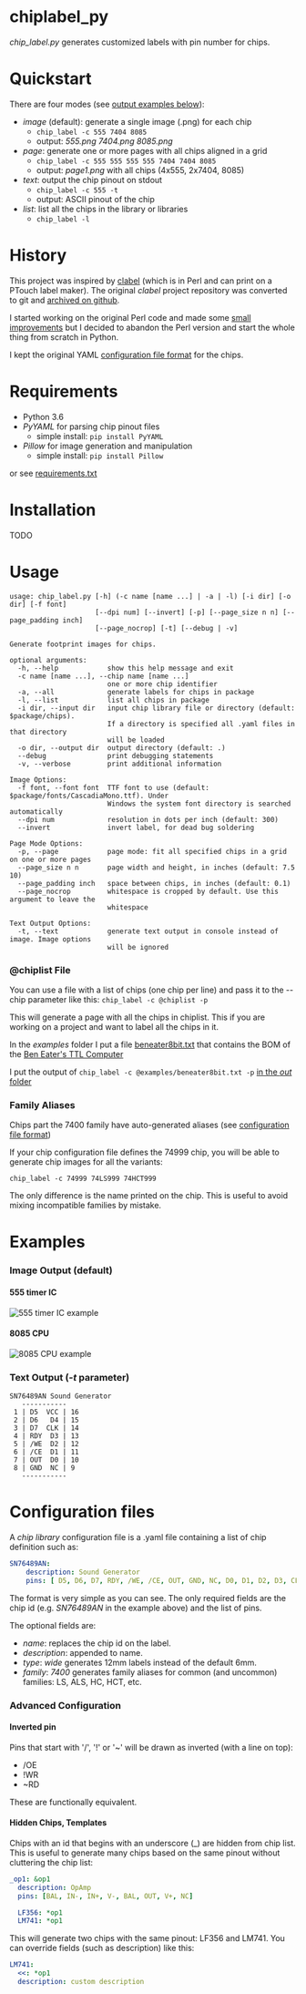 # chiplabel_py
_chip_label.py_ generates customized labels with pin number for chips.

Quickstart
============
There are four modes (see [output examples below](#examples)):
- _image_ (default): generate a single image (.png) for each chip
  - `chip_label -c 555 7404 8085`
  - output: _555.png 7404.png 8085.png_
- _page_: generate one or more pages with all chips aligned in a grid
  - `chip_label -c 555 555 555 555 7404 7404 8085`
  - output: _page1.png_ with all chips (4x555, 2x7404, 8085)
- _text_: output the chip pinout on stdout
  - `chip_label -c 555 -t`
  - output: ASCII pinout of the chip
- _list_: list all the chips in the library or libraries
  - `chip_label -l`

History
============
This project was inspired by [clabel](http://repetae.net/repos/clabel) (which is in Perl and can print on a PTouch label maker).
The original _clabel_ project repository was converted to git and [archived on github](https://github.com/hotkeysoft/chiplabel/tree/archive).

I started working on the original Perl code and made some [small improvements](https://github.com/hotkeysoft/chiplabel) but I decided to abandon the Perl version and start the whole thing from scratch in Python.

I kept the original YAML [configuration file format](#configuration-files) for the chips.

Requirements
============
- Python 3.6
- _PyYAML_ for parsing chip pinout files
  - simple install: `pip install PyYAML`
- _Pillow_ for image generation and manipulation
  - simple install: `pip install Pillow`

or see [requirements.txt](requirements.txt)

Installation
============
TODO

Usage
============
```
usage: chip_label.py [-h] (-c name [name ...] | -a | -l) [-i dir] [-o dir] [-f font]
                     [--dpi num] [--invert] [-p] [--page_size n n] [--page_padding inch]
                     [--page_nocrop] [-t] [--debug | -v]

Generate footprint images for chips.

optional arguments:
  -h, --help            show this help message and exit
  -c name [name ...], --chip name [name ...]
                        one or more chip identifier
  -a, --all             generate labels for chips in package
  -l, --list            list all chips in package
  -i dir, --input dir   input chip library file or directory (default: $package/chips).
                        If a directory is specified all .yaml files in that directory
                        will be loaded
  -o dir, --output dir  output directory (default: .)
  --debug               print debugging statements
  -v, --verbose         print additional information

Image Options:
  -f font, --font font  TTF font to use (default: $package/fonts/CascadiaMono.ttf). Under
                        Windows the system font directory is searched automatically
  --dpi num             resolution in dots per inch (default: 300)
  --invert              invert label, for dead bug soldering

Page Mode Options:
  -p, --page            page mode: fit all specified chips in a grid on one or more pages
  --page_size n n       page width and height, in inches (default: 7.5 10)
  --page_padding inch   space between chips, in inches (default: 0.1)
  --page_nocrop         whitespace is cropped by default. Use this argument to leave the
                        whitespace

Text Output Options:
  -t, --text            generate text output in console instead of image. Image options
                        will be ignored
 ```
### @chiplist File

You can use a file with a list of chips (one chip per line) and pass it to the --chip parameter like this:
```chip_label -c @chiplist -p```

This will generate a page with all the chips in chiplist.  This if you are working on a project and want to label all the chips in it.  

In the _examples_ folder I put a file [beneater8bit.txt](./examples/beneater8bit.txt) that contains the BOM of the [Ben Eater's TTL Computer](https://eater.net/8bit)

I put the output of ```chip_label -c @examples/beneater8bit.txt -p``` [in the _out_ folder](./examples/beneater8bit.png)

### Family Aliases
Chips part the 7400 family have auto-generated aliases (see [configuration file format](#configuration-files))

If your chip configuration file defines the 74999 chip, you will be able to generate chip images for all the variants:

```chip_label -c 74999 74LS999 74HCT999``` 

The only difference is the name printed on the chip.  This is useful to avoid mixing incompatible families by mistake.

Examples
============
### Image Output (default)
#### 555 timer IC
![555 timer IC example](https://github.com/hotkeysoft/chiplabel_py/raw/master/out/555.png "sample output: 555 timer")

#### 8085 CPU
![8085 CPU example](https://github.com/hotkeysoft/chiplabel_py/raw/master/out/8085.png "sample output: 8085 CPU")

### Text Output (_-t_ parameter)
```
SN76489AN Sound Generator
   -----------
 1 | D5  VCC | 16
 2 | D6   D4 | 15
 3 | D7  CLK | 14
 4 | RDY  D3 | 13
 5 | /WE  D2 | 12
 6 | /CE  D1 | 11
 7 | OUT  D0 | 10
 8 | GND  NC | 9
   -----------
```
Configuration files
============
A _chip library_ configuration file is a .yaml file containing a list of chip definition such as:
```YAML
SN76489AN:
    description: Sound Generator
    pins: [ D5, D6, D7, RDY, /WE, /CE, OUT, GND, NC, D0, D1, D2, D3, CLK, D4, VCC ]
```
The format is very simple as you can see.  The only required fields are the chip id (e.g. _SN76489AN_ in the example above) and the list of pins.

The optional fields are:
- _name_: replaces the chip id on the label.
- _description_: appended to name.
- _type_: _wide_ generates 12mm labels instead of the default 6mm.
- _family_: _7400_ generates family aliases for common (and uncommon) families: LS, ALS, HC, HCT, etc.

### Advanced Configuration
#### Inverted pin
Pins that start with '/', '!' or '~' will be drawn as inverted (with a line on top):
  - /OE
  - !WR
  - ~RD

These are functionally equivalent.

#### Hidden Chips, Templates
Chips with an id that begins with an underscore (\_) are hidden from chip list. This is useful to generate many chips based on the same pinout without cluttering the chip list:

```YAML
_op1: &op1
  description: OpAmp
  pins: [BAL, IN-, IN+, V-, BAL, OUT, V+, NC]

  LF356: *op1
  LM741: *op1
```
This will generate two chips with the same pinout: LF356 and LM741.  You can override fields (such as description) like this:
```YAML
LM741:
  <<: *op1  
  description: custom description
```
